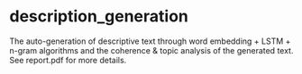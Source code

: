# description_generation
The auto-generation of descriptive text through word embedding + LSTM + n-gram algorithms and the coherence & topic analysis of the generated text. See report.pdf for more details.
